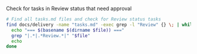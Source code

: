 Check for tasks in Review status that need approval

```bash
# Find all tasks.md files and check for Review status tasks
find docs/delivery -name "tasks.md" -exec grep -l "Review" {} \; | while read file; do
  echo "=== $(basename $(dirname $file)) ==="
  grep "|.*|.*Review.*|" "$file"
  echo
done
```